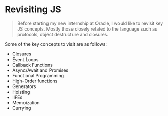 # Revisiting JS

> Before starting my new internship at Oracle, I would like to revisit key JS concepts. Mostly those closely related to the language such as protocols, object destructure and closures.

Some of the key concepts to visit are as follows: 

- Closures
- Event Loops
- Callback Functions
- Async/Await and Promises
- Functional Programming
- High-Order functions
- Generators
- Hoisting
- IIFEs
- Memoization
- Currying
